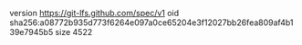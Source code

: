 version https://git-lfs.github.com/spec/v1
oid sha256:a08772b935d773f6264e097a0ce65204e3f12027bb26fea809af4b139e7945b5
size 4522
